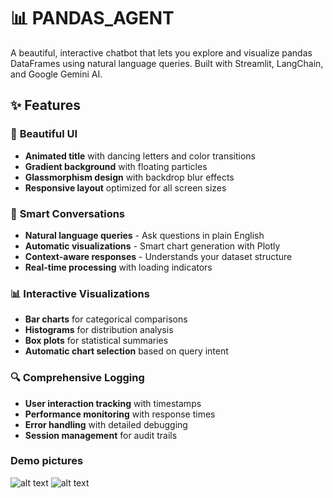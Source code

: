 # 📊 PANDAS_AGENT

A beautiful, interactive chatbot that lets you explore and visualize pandas DataFrames using natural language queries. Built with Streamlit, LangChain, and Google Gemini AI.

## ✨ Features

### 🎨 **Beautiful UI**
- **Animated title** with dancing letters and color transitions
- **Gradient background** with floating particles
- **Glassmorphism design** with backdrop blur effects
- **Responsive layout** optimized for all screen sizes

### 🤖 **Smart Conversations**
- **Natural language queries** - Ask questions in plain English
- **Automatic visualizations** - Smart chart generation with Plotly
- **Context-aware responses** - Understands your dataset structure
- **Real-time processing** with loading indicators

### 📊 **Interactive Visualizations**
- **Bar charts** for categorical comparisons
- **Histograms** for distribution analysis
- **Box plots** for statistical summaries
- **Automatic chart selection** based on query intent

### 🔍 **Comprehensive Logging**
- **User interaction tracking** with timestamps
- **Performance monitoring** with response times
- **Error handling** with detailed debugging
- **Session management** for audit trails

### Demo pictures
![alt text](<Screenshot 2025-09-14 at 9.02.37 PM.png>)
![alt text](<Screenshot 2025-09-14 at 9.02.48 PM.png>)
